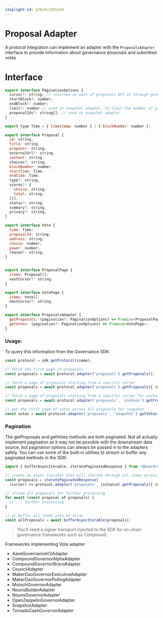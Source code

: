 ```yaml
---
stoplight-id: q78z5vj4tkxk4
---
```


# Proposal Adapter

A protocol integration can implement an adapter with the `ProposalsAdapter` interface to provide information about governance proposals and submitted votes

# Interface
```js
export interface PaginationOptions {
  cursor?: string; // returned as part of proposals API or through getProposals method of adapter
  startBlock?: number;
  endBlock?: number;
  limit?: number // used in snapshot adapter, to limit the number of proposals returned
  proposalIds?: string[]; // used in snapshot adapter
}

export type Time = { timestamp: number } | { blockNumber: number };

export interface Proposal {
  id: string,
  title: string,
  proposer: string,
  externalUrl?: string,
  content: string,
  choices?: string,
  blockNumber: number,
  startTime: Time,
  endTime: Time,
  type?: string,
  scores?: {
    choice: string,
    total: string,
  }[],
  status?: string,
  summary?: string,
  privacy?: string,
}

export interface Vote {
  time: Time;
  proposalId: string;
  address: string;
  choice: number;
  power: number;
  reason?: string;
}


export interface ProposalPage {
  items: Proposal[];
  nextCursor?: string;
}

export interface VotePage {
  items: Vote[];
  nextCursor?: string;
}

export interface ProposalsAdapter {
  getProposals: (pagination?: PaginationOptions) => Promise<ProposalPage>;
  getVotes: (pagination?: PaginationOptions) => Promise<VotePage>;
}

```

### Usage:
To query this information from the Governance SDK:

```js
const protocol = sdk.getProtocol(cname);

// fetch the first page of proposals
const proposals = await protocol.adapter('proposals').getProposals();

// fetch a page of proposals starting from a specific cursor
const proposals = await protocol.adapter('proposals').getProposals({ cursor });

// fetch a page of proposals starting from a specific cursor for onchain instance
const proposals = await protocol.adapter('proposals', 'onchain').getProposals({ cursor });

// get the first page of votes across all proposals for snapshot
const votes = await protocol.adapter('proposals', 'snapshot').getVotes();
```

### Pagination

The getProposals and getVotes methods are both paginated. Not all  actually implement pagination as it may not be possible with the downstream data source, but pagination options can always be passed in to the adapters safely.
You can use some of the built-in utilities to stream or buffer any paginated methods in the SDK:

```js
import { bufferAsyncIterable, iteratePaginatedResponse } from '@boardroom/gov-sdk';

// create an async iterator that will iterate through all items across all pages
const proposals = iteratePaginatedResponse(
  (cursor) => protocol.adapter('proposals', instance).getProposals({ cursor }));

// stream all proposals for further processing
for await (const proposal of proposals) {
  // ... further processing
}

// or buffer all items into an array
const allProposals = await bufferAsyncIterable(proposals);
```

> You'll need a signer transport injected to the SDK for on-chain governance frameworks such as Compound.

Frameworks implementing Vote adapter

* AaveGovernanceV2Adapter
* CompoundGovernorAlphaAdapter
* CompoundGovernorBravoAdapter
* CouncilAdapter
* MakerDaoGovernorExecutiveAdapter
* MakerDaoGovernorPollingAdapter
* MolochGovernorAdapter
* NounsBuilderAdapter
* NounsGovernorAdapter
* OpenZeppelinGovernorAdapter
* SnapshotAdapter
* TornadoCashGovernorAdapter


